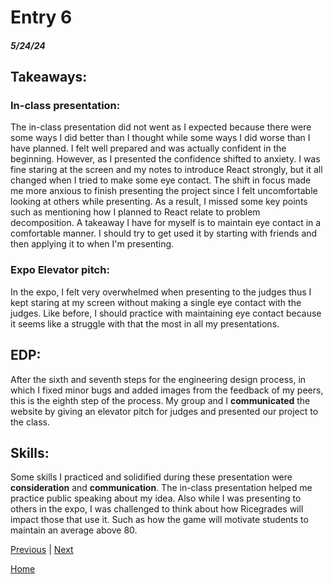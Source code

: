 # Entry 6
##### 5/24/24


## **Takeaways:**

### **In-class presentation:**

The in-class presentation did not went as I expected because there were some ways I did better than I thought while some ways I did worse than I have planned. I felt well prepared and was actually confident in the beginning. However, as I presented the confidence shifted to anxiety. I was fine staring at the screen and my notes to introduce React strongly, but it all changed when I tried to make some eye contact. The shift in focus made me more anxious to finish presenting the project since I felt uncomfortable looking at others while presenting. As a result, I missed some key points such as mentioning how I planned to React relate to problem decomposition. A takeaway I have for myself is to maintain eye contact in a comfortable manner. I should try to get used it by starting with friends and then applying it to when I'm presenting.

### **Expo Elevator pitch:**

In the expo, I felt very overwhelmed when presenting to the judges thus I kept staring at my screen without making a single eye contact with the judges. Like before, I should practice with maintaining eye contact because it seems like a struggle with that the most in all my presentations.

## **EDP**:

After the sixth and seventh steps for the engineering design process, in which I fixed minor bugs and added images from the feedback of my peers, this is the eighth step of the process. My group and I **communicated** the website by giving an elevator pitch for judges and presented our project to the class.

## **Skills**:

Some skills I practiced and solidified during these presentation were **consideration** and **communication**. The in-class presentation helped me practice public speaking about my idea. Also while I was presenting to others in the expo, I was challenged to think about how Ricegrades will impact those that use it. Such as how the game will motivate students to maintain an average above 80.


[Previous](entry05.md) | [Next](entry07.md)

[Home](../README.md)
